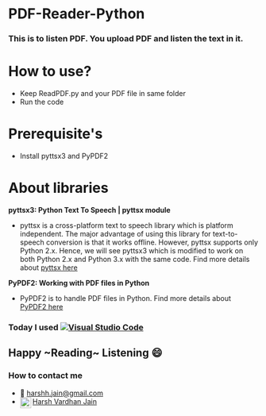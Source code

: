 # PDF-Reader-Python

### This is to listen PDF. You upload PDF and listen the text in it. 

# How to use? 
* Keep ReadPDF.py and your PDF file in same folder
* Run the code

# Prerequisite's 
* Install pyttsx3 and PyPDF2

# About libraries
**pyttsx3: Python Text To Speech | pyttsx module**
* pyttsx is a cross-platform text to speech library which is platform independent. The major advantage of using this library for text-to-speech conversion is that it works offline. However, pyttsx supports only Python 2.x. Hence, we will see pyttsx3 which is modified to work on both Python 2.x and Python 3.x with the same code. 
Find more details about [pyttsx here](https://www.geeksforgeeks.org/python-text-to-speech-pyttsx-module/)

**PyPDF2: Working with PDF files in Python**
* PyPDF2 is to handle PDF files in Python. Find more details about [PyPDF2 here](https://pythonhosted.org/PyPDF2/)

### Today I used [![Visual Studio Code](https://img.shields.io/badge/-VSCode-444444?style=flat&logo=visual-studio-code&logoColor=007ACC)](https://github.com/harshhjain)

## Happy ~Reading~ Listening :smile:

### How to contact me
 * :email: [harshh.jain@gmail.com](mailto:harshh.jain@gmail.com)
 * <img align="left" alt="SvenC | LinkedIn" width="22px" src="https://cdn.jsdelivr.net/npm/simple-icons@v3/icons/linkedin.svg" />[Harsh Vardhan Jain](https://www.linkedin.com/in/harsh-vardhan-jain-a651816a/)
